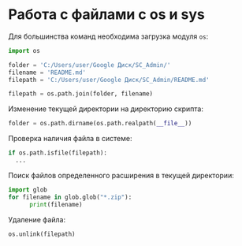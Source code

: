 # Работа с файлами с os и sys

Для большинства команд необходима загрузка модуля `os`:
``` python
import os

folder = 'C:/Users/user/Google Диск/SC_Admin/'
filename = 'README.md'
filepath = 'C:/Users/user/Google Диск/SC_Admin/README.md'

filepath = os.path.join(folder, filename)
```

Изменение текущей директории на директорию скрипта:
``` python
folder = os.path.dirname(os.path.realpath(__file__))
```

Проверка наличия файла в системе:
``` python
if os.path.isfile(filepath):
  ...
```

Поиск файлов определенного расширения в текущей директории:
``` python
import glob
for filename in glob.glob("*.zip"):
      print(filename)
```

Удаление файла:
``` python
os.unlink(filepath)
```
